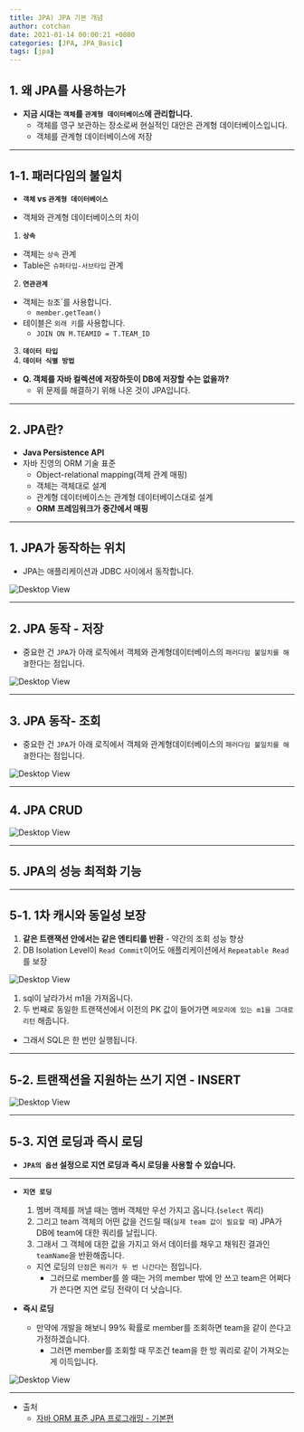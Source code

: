 ```yaml
---
title: JPA) JPA 기본 개념
author: cotchan 
date: 2021-01-14 00:00:21 +0800 
categories: [JPA, JPA_Basic]
tags: [jpa] 
---
```


## 1. 왜 JPA를 사용하는가

+ **지금 시대는 `객체`를 `관계형 데이터베이스`에 관리합니다.**
  + 객체를 영구 보관하는 장소로써 현실적인 대안은 관계형 데이터베이스입니다.
  + 객체를 관계형 데이터베이스에 저장

---

## 1-1. 패러다임의 불일치

+ **`객체` vs `관계형 데이터베이스`**

+ 객체와 관계형 데이터베이스의 차이

1. **`상속`**
  + 객체는 `상속` 관계
  + Table은 `슈퍼타입-서브타입` 관계

2. **`연관관계`**
  + 객체는 `참`조`를 사용합니다.
    + `member.getTeam()`
  + 테이블은 `외래 키`를 사용합니다.
    + `JOIN ON M.TEAMID = T.TEAM_ID`

3. **`데이터 타입`**
4. **`데이터 식별 방법`**

+ **Q. 객체를 자바 컬렉션에 저장하듯이 DB에 저장할 수는 없을까?**
  + 위 문제를 해결하기 위해 나온 것이 JPA입니다.

---

## 2. JPA란? 

+ **Java Persistence API**
+ 자바 진영의 ORM 기술 표준
  + Object-relational mapping(객체 관계 매핑)
  + 객체는 객체대로 설계
  + 관계형 데이터베이스는 관계형 데이터베이스대로 설계
  + **ORM 프레임워크가 중간에서 매핑** 

---

## 1. JPA가 동작하는 위치

+ JPA는 애플리케이션과 JDBC 사이에서 동작합니다.

![Desktop View](/assets/img/post/jpa/2021-01-14-jpa-intro-1.png)

---

## 2. JPA 동작 - 저장

+ 중요한 건 `JPA`가 아래 로직에서 객체와 관계형데이터베이스의 `패러다임 불일치를 해결`한다는 점입니다.

![Desktop View](/assets/img/post/jpa/2021-01-14-jpa-intro-2.png)

---

## 3. JPA 동작- 조회


+ 중요한 건 `JPA`가 아래 로직에서 객체와 관계형데이터베이스의 `패러다임 불일치를 해결`한다는 점입니다.

![Desktop View](/assets/img/post/jpa/2021-01-14-jpa-intro-3.png)

---

## 4. JPA CRUD

![Desktop View](/assets/img/post/jpa/2021-01-14-jpa-intro-4.png)

---

## 5. JPA의 성능 최적화 기능

---

## 5-1. 1차 캐시와 동일성 보장

1. **같은 트랜잭션 안에서는 같은 엔티티를 반환** - 약간의 조회 성능 향상
2. DB Isolation Level이 `Read Commit`이어도 애플리케이션에서 `Repeatable Read`를 보장

![Desktop View](/assets/img/post/jpa/2021-01-14-jpa-intro-5.png)

1. sql이 날라가서 m1을 가져옵니다.
2. 두 번째로 동일한 트랜잭션에서 이전의 PK 값이 들어가면 `메모리에 있는 m1을 그대로 리턴` 해줍니다.
  + 그래서 SQL은 한 번만 실행됩니다.


---

## 5-2. 트랜잭션을 지원하는 쓰기 지연 - INSERT


![Desktop View](/assets/img/post/jpa/2021-01-14-jpa-intro-6.png)

---

## 5-3. 지연 로딩과 즉시 로딩

+ **`JPA의 옵션` 설정으로 지연 로딩과 즉시 로딩을 사용할 수 있습니다.**

---

+ **`지연 로딩`**
  1. 멤버 객체를 꺼낼 때는 멤버 객체만 우선 가지고 옵니다.(`select` 쿼리)
  2. 그리고 team 객체의 어떤 값을 건드릴 때(`실제 team 값이 필요할 때`) JPA가 DB에 team에 대한 쿼리를 날립니다. 
  3. 그래서 그 객체에 대한 값을 가지고 와서 데이터를 채우고 채워진 결과인 `teamName`을 반환해줍니다.

  + 지연 로딩의 `단점`은 `쿼리가 두 번 나간다`는 점입니다.
    + 그러므로 member를 쓸 때는 거의 member 밖에 안 쓰고 team은 어쩌다가 쓴다면 지연 로딩 전략이 더 낫습니다.
  

+ **즉시 로딩**
  + 만약에 개발을 해보니 99% 확률로 member를 조회하면 team을 같이 쓴다고 가정하겠습니다.
    + 그러면 member를 조회할 때 무조건 team을 한 방 쿼리로 같이 가져오는 게 이득입니다.
   

![Desktop View](/assets/img/post/jpa/2021-01-14-jpa-intro-7.png)

---

+ 출처
    + [자바 ORM 표준 JPA 프로그래밍 - 기본편](https://www.inflearn.com/course/ORM-JPA-Basic)
